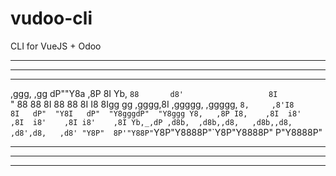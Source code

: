 # vudoo-cli
CLI for VueJS + Odoo

------------------------------------------------------------------
------------------------------------------------------------------
------------------------------------------------------------------

 ,ggg,         ,gg
dP""Y8a       ,8P                   8I
Yb, `88       d8'                   8I                         
 `"  88       88                    8I
     88       88                    8I
     I8       8Igg      gg    ,gggg,8I    ,ggggg,    ,ggggg,
     `8,     ,8'I8      8I   dP"  "Y8I   dP"  "Y8gggdP"  "Y8ggg
      Y8,   ,8P I8,    ,8I  i8'    ,8I  i8'    ,8I i8'    ,8I
       Yb,_,dP ,d8b,  ,d8b,,d8,   ,d8b,,d8,   ,d8',d8,   ,d8'
        "Y8P"  8P'"Y88P"`Y8P"Y8888P"`Y8P"Y8888P"  P"Y8888P"

------------------------------------------------------------------
------------------------------------------------------------------
------------------------------------------------------------------